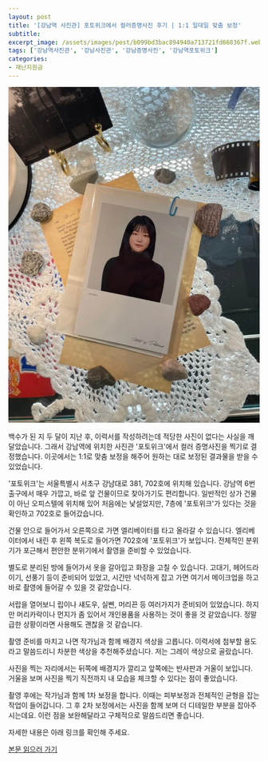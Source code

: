```yaml
---
layout: post
title: '[강남역 사진관] 포토위크에서 컬러증명사진 후기 | 1:1 일대일 맞춤 보정'
subtitle: 
excerpt_image: /assets/images/post/b099bd3bac894940a713721fd668367f.webp
tags: ['강남역사진관', '강남사진관', '강남증명사진', '강남역포토위크']
categories: 
- 재난지원금
---
```


![메인 이미지](/assets/images/post/b099bd3bac894940a713721fd668367f.webp)

백수가 된 지 두 달이 지난 후, 이력서를 작성하려는데 적당한 사진이 없다는 사실을 깨달았습니다. 그래서 강남역에 위치한 사진관 '포토위크'에서 컬러 증명사진을 찍기로 결정했습니다. 이곳에서는 1:1로 맞춤 보정을 해주어 원하는 대로 보정된 결과물을 받을 수 있었습니다.

'포토위크'는 서울특별시 서초구 강남대로 381, 702호에 위치해 있습니다. 강남역 6번 출구에서 매우 가깝고, 바로 앞 건물이므로 찾아가기도 편리합니다. 일반적인 상가 건물이 아닌 오피스텔에 위치해 있어 처음에는 낯설었지만, 7층에 '포토위크'가 있다는 것을 확인하고 702호로 들어갔습니다.

건물 안으로 들어가서 오른쪽으로 가면 엘리베이터를 타고 올라갈 수 있습니다. 엘리베이터에서 내린 후 왼쪽 복도로 들어가면 702호에 '포토위크'가 보입니다. 전체적인 분위기가 포근해서 편안한 분위기에서 촬영을 준비할 수 있었습니다.

별도로 분리된 방에 들어가서 옷을 갈아입고 화장을 고칠 수 있습니다. 고대기, 헤어드라이기, 선풍기 등이 준비되어 있었고, 시간만 넉넉하게 잡고 가면 여기서 메이크업을 하고 바로 촬영에 들어갈 수 있을 것 같았습니다.

서랍을 열어보니 립이나 섀도우, 실삔, 머리끈 등 여러가지가 준비되어 있었습니다. 하지만 머리카락이나 먼지가 좀 있어서 개인용품을 사용하는 것이 좋을 것 같았습니다. 정말 급한 상황이라면 사용해도 괜찮을 것 같습니다.

촬영 준비를 마치고 나면 작가님과 함께 배경지 색상을 고릅니다. 이력서에 첨부할 용도라고 말씀드리니 차분한 색상을 추천해주셨습니다. 저는 그레이 색상으로 골랐습니다.

사진을 찍는 자리에서는 뒤쪽에 배경지가 깔리고 앞쪽에는 반사판과 거울이 보입니다. 거울을 보며 사진을 찍기 직전까지 내 모습을 체크할 수 있다는 점이 좋았습니다.

촬영 후에는 작가님과 함께 1차 보정을 합니다. 이때는 피부보정과 전체적인 균형을 잡는 작업이 들어갑니다. 그 후 2차 보정에서는 사진을 함께 보며 더 디테일한 부분을 잡아주시는데요. 이런 점을 보완해달라고 구체적으로 말씀드리면 좋습니다.

자세한 내용은 아래 링크를 확인해 주세요.

[본문 읽으러 가기](https://m.blog.naver.com/ham_eaten_jellybear/223287049797)
